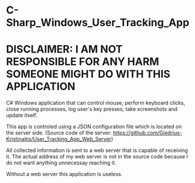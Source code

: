 # C-Sharp_Windows_User_Tracking_App

# DISCLAIMER: I AM NOT RESPONSIBLE FOR ANY HARM SOMEONE MIGHT DO WITH THIS APPLICATION

C# Windows application that can control mouse, perform keyboard clicks, close running processes, log user's key presses, take screenshots and update itself.

This app is controled using a JSON configuration file which is located on the server side. (Source code of the server: https://github.com/Giedrius-Kristinaitis/User_Tracking_App_Web_Server)

All collected information is sent to a web server that is capable of receiving it. 
The actual address of my web server is not in the source code because I do not want anything unnecessay reaching it.

Without a web server this application is useless. 
